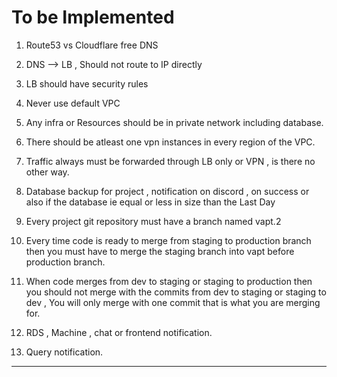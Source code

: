 # To be Implemented

1. Route53 vs Cloudflare free DNS
2. DNS --> LB , Should not route to IP directly 
3. LB should have security rules
4. Never use default VPC
5. Any infra or Resources should be in private network including database.
6. There should be atleast one vpn instances in every region of the VPC.
7. Traffic always must be forwarded through LB only or VPN , is there no other way.
8. Database backup for project , notification on discord , on success or also if the database ie equal or less in size than the Last Day
9. Every project git repository must have a branch named vapt.2
10. Every time code is ready to merge from staging to production branch then you must have to merge the staging branch into vapt before production branch.
11. When code merges from dev to staging or staging to production then you should not merge with the commits from dev to staging or staging to dev , You will only merge with one commit that is what you are merging for.

12. RDS , Machine , chat or frontend notification. 
13. Query notification.
---

